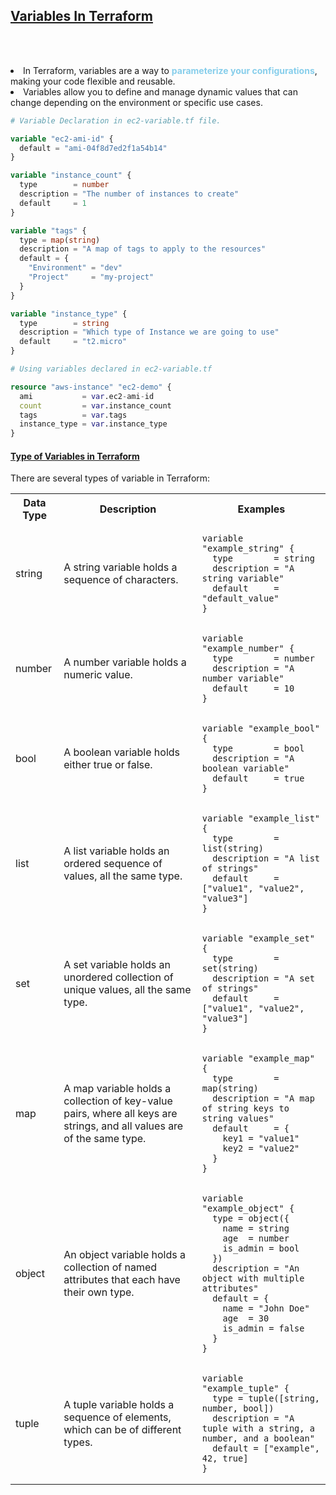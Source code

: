 ## <u>Variables In Terraform</u>

<br/><br/>
<p>
    <li>In Terraform, variables are a way to <b style="color:skyblue">parameterize your configurations</b>, making your code flexible and reusable.</li>
    <li>Variables allow you to define and manage dynamic values that can change depending on the environment or specific use cases.</li>

```terraform
# Variable Declaration in ec2-variable.tf file.    

variable "ec2-ami-id" {
  default = "ami-04f8d7ed2f1a54b14"
}

variable "instance_count" {
  type        = number
  description = "The number of instances to create"
  default     = 1
}

variable "tags" {
  type = map(string)
  description = "A map of tags to apply to the resources"
  default = {
    "Environment" = "dev"
    "Project"     = "my-project"
  }
}

variable "instance_type" {
  type        = string
  description = "Which type of Instance we are going to use"
  default     = "t2.micro"
}
```

```terraform
# Using variables declared in ec2-variable.tf 

resource "aws-instance" "ec2-demo" {
  ami           = var.ec2-ami-id
  count         = var.instance_count
  tags          = var.tags
  instance_type = var.instance_type
}
```

</p>

#### <u>Type of Variables in Terraform</u>

<p>There are several types of variable in Terraform:</p>

<table>
<tr>
<th>Data Type</th>
<th>Description</th>
<th>Examples</th>
</tr>
<tr>
<td>string</td>
<td>A string variable holds a sequence of characters.</td>
<td>

    variable "example_string" {
      type        = string
      description = "A string variable"
      default     = "default_value"
    }

</td>
</tr>
<tr>
<td>number</td>
<td>A number variable holds a numeric value.</td>
<td>

	variable "example_number" {
	  type        = number
	  description = "A number variable"
	  default     = 10
	}
</td>
</tr>
<tr>
<td>bool</td>
<td>A boolean variable holds either true or false.</td>
<td>

	variable "example_bool" {
	  type        = bool
	  description = "A boolean variable"
	  default     = true
	}
</td>
</tr>
<tr>
<td>list</td>
<td>A list variable holds an ordered sequence of values, all the same type.</td>
<td>

	variable "example_list" {
	  type        = list(string)
	  description = "A list of strings"
	  default     = ["value1", "value2", "value3"]
	}
</td>
</tr>
<tr>
<td>set</td>
<td>A set variable holds an unordered collection of unique values, all the same type.</td>
<td>

	variable "example_set" {
	  type        = set(string)
	  description = "A set of strings"
	  default     = ["value1", "value2", "value3"]
	}
</td>
</tr>
<tr>
<td>map</td>
<td>A map variable holds a collection of key-value pairs, where all keys are strings, and all values are of the same type.</td>
<td>
	
	variable "example_map" {
	  type        = map(string)
	  description = "A map of string keys to string values"
	  default     = {
		key1 = "value1"
		key2 = "value2"
	  }
	}

</td>
</tr>
<tr>
<td>object</td>
<td>An object variable holds a collection of named attributes that each have their own type.</td>
<td>

	variable "example_object" {
	  type = object({
	    name = string
	    age  = number
	    is_admin = bool
	  })
	  description = "An object with multiple attributes"
	  default = {
	    name = "John Doe"
		age  = 30
		is_admin = false
	  }
	}
</td>
</tr>
<tr>
<td>tuple</td>
<td>A tuple variable holds a sequence of elements, which can be of different types.</td>
<td>

	variable "example_tuple" {
	  type = tuple([string, number, bool])
	  description = "A tuple with a string, a number, and a boolean"
	  default = ["example", 42, true]
	}
</td>
</tr>
</table>
